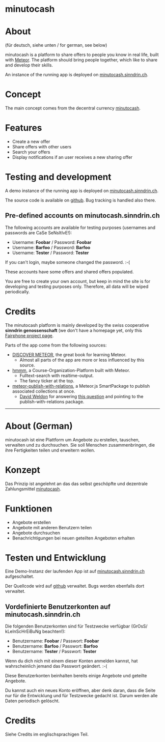 minutocash
==========

# About
(für deutsch, siehe unten / for german, see below)

minutocash is a platform to share offers to people you know in real life, built with [Meteor](https://www.meteor.com/). The platform should bring people together, which like to share and develop their skills.

An instance of the running app is deployed on [minutocash.sinndrin.ch](http://minutocash.sinndrin.ch).

# Concept

The main concept comes from the decentral currency [minutocash](http://www.minutocash.org/).

# Features

* Create a new offer
* Share offers with other users
* Search your offers
* Display notifications if an user receives a new sharing offer

# Testing and development

A demo instance of the running app is deployed on [minutocash.sinndrin.ch](http://minutocash.sinndrin.ch).

The source code is available on [github](https://github.com/dandelo/minutocash). Bug tracking is handled also there.

## Pre-defined accounts on minutocash.sinndrin.ch

The following accounts are available for testing purposes (usernames and passwords are CaSe SeNsItIvE!):

* Username: **Foobar** / Password: **Foobar**
* Username: **Barfoo** / Password: **Barfoo**
* Username: **Tester** / Password: **Tester**

If you can't login, maybe someone changed the password. :-(

These accounts have some offers and shared offers populated.

You are free to create your own account, but keep in mind the site is for developing and testing purposes only. Therefore, all data will be wiped periodically.

# Credits

The minutocash platform is mainly developed by the swiss cooperative **sinndrin genossenschaft** (we don't have a homepage yet, only this [Fairphone project page](http://fairphone.sinndrin.ch/).

Parts of the app come from the following sources:

* [DISCOVER METEOR](https://www.discovermeteor.com/), the great book for learning Meteor.
  * Almost all parts of the app are more or less influenced by this source.
* [hmmm](https://github.com/schuel/hmmm), a Course-Organization-Platform built with Meteor.
  * Fulltext-search with realtime-output.
  * The fancy ticker at the top.
* [meteor-publish-with-relations](https://github.com/erundook/meteor-publish-with-relations), a Meteor.js SmartPackage to publish associated collections at once.
  * [David Weldon](http://stackoverflow.com/users/635981/david-weldon) for answering [this question](http://stackoverflow.com/q/20753279/3068252) and pointing to the publish-with-relations package.

* * *

# About (German)

minutocash ist eine Plattform um Angebote zu erstellen, tauschen, verwalten und zu durchsuchen.
Sie soll Menschen zusammenbringen, die ihre Fertigkeiten teilen und erweitern wollen.

# Konzept

Das Prinzip ist angelehnt an das das selbst geschöpfte und dezentrale Zahlungsmittel [minutocash](http://www.minutocash.org/).

# Funktionen

* Angebote erstellen
* Angebote mit anderen Benutzern teilen
* Angebote durchsuchen
* Benachrichtigungen bei neuen geteilten Angeboten erhalten

# Testen und Entwicklung

Eine Demo-Instanz der laufenden App ist auf [minutocash.sinndrin.ch](http://minutocash.sinndrin.ch) aufgeschaltet.

Der Quellcode wird auf [github](https://github.com/dandelo/minutocash) verwaltet. Bugs werden ebenfalls dort verwaltet.

## Vordefinierte Benutzerkonten auf minutocash.sinndrin.ch

Die folgenden Benutzerkonten sind für Testzwecke verfügbar (GrOsS/ kLeInScHrEiBuNg beachten!):

* Benutzername: **Foobar** / Passwort: **Foobar**
* Benutzername: **Barfoo** / Passwort: **Barfoo**
* Benutzername: **Tester** / Passwort: **Tester**

Wenn du dich nich mit einem dieser Konten anmelden kannst, hat wahrscheinlich jemand das Passwort geändert. :-(

Diese Benutzerkonten beinhalten bereits einige Angebote und geteilte Angebote.

Du kannst auch ein neues Konto eröffnen, aber denk daran, dass die Seite nur für die Entwicklung und für Testzwecke gedacht ist. Darum werden alle Daten periodisch gelöscht.

# Credits

Siehe Credits im englischsprachigen Teil.